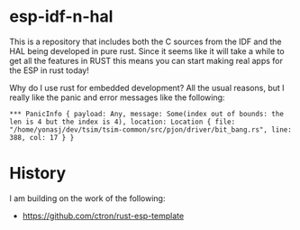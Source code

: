 # esp-idf-n-hal
This is a repository that includes both the C sources from the IDF and the HAL being developed in pure rust. Since it seems like it will take a while to get all the features in RUST this means you can start making real apps for the ESP in rust today!

Why do I use rust for embedded development? All the usual reasons, but I really like the panic and error messages like the following:

```
*** PanicInfo { payload: Any, message: Some(index out of bounds: the len is 4 but the index is 4), location: Location { file: "/home/yonasj/dev/tsim/tsim-common/src/pjon/driver/bit_bang.rs", line: 388, col: 17 } }
```

# History

I am building on the work of the following:
 - https://github.com/ctron/rust-esp-template
